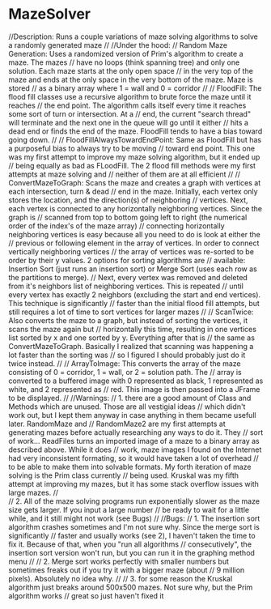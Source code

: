 # MazeSolver
//Description: Runs a couple variations of maze solving algorithms to solve a randomly generated maze
//
//Under the hood:
//	Random Maze Generation: Uses a randomized version of Prim's algorithm to create a maze. The mazes
//	have no loops (think spanning tree) and only one solution. Each maze starts at the only open space
// 	in the very top of the maze and ends at the only space in the very bottom of the maze. Maze is stored
//	as a binary array where 1 = wall and 0 = corridor
//
//	FloodFill: The flood fill classes use a recursive algorithm to brute force the maze until it reaches
//	the end point. The algorithm calls itself every time it reaches some sort of turn or intersection. At a
//	end, the current "search thread" will terminate and the next one in the queue will go until it either
//	hits a dead end or finds the end of the maze. FloodFill tends to have a bias toward going down.
//
//	FloodFillAlwaysTowardEndPoint: Same as FloodFill but has a purposeful bias to always try to be moving
//	toward end point. This one was my first attempt to improve my maze solving algorithm, but it ended up
//	being equally as bad as FLoodFill. The 2 flood fill methods were my first attempts at maze solving and 
//	neither of them are at all efficient
//
//	ConvertMazeToGraph: Scans the maze and creates a graph with vertices at each intersection, turn & dead
//	end in the maze. Initially, each vertex only stores the location, and the direction(s) of neighboring 
//	vertices. Next, each vertex is connected to any horizontally neighboring vertices. Since the graph is 
//	scanned from top to bottom going left to right (the numerical order of the index's of the maze array)
//	connecting horizontally neighboring vertices is easy because all you need to do is look at either the
//	previous or following element in the array of vertices. In order to connect vertically neighboring vertices
//	the array of vertices was re-sorted to be order by their y values. 2 options for sorting algorithms are 
//	available: Insertion Sort (just runs an insertion sort) or Merge Sort (uses each row as the partitions to merge).
//	Next, every vertex was removed and deleted from it's neighbors list of neighboring vertices. This is repeated
//	until every vertex has exactly 2 neighbors (excluding the start and end vertices). This technique is significantly 
//	faster than the initial flood fill attempts, but still requires a lot of time to sort vertices for larger mazes
//
//	ScanTwice: Also converts the maze to a graph, but instead of sorting the vertices, it scans the maze again but
//	horizontally this time, resulting in one vertices list sorted by x and one sorted by y. Everything after that is
// 	the same as ConvertMazeToGraph. Basically I realized that scanning was happening a lot faster than the sorting was
//	so I figured I should probably just do it twice instead.
//
//	ArrayToImage: This converts the array of the maze consisting of 0 = corridor, 1 = wall, or 2 = solution path. The
// 	array is converted to a buffered image with 0 represented as black, 1 represented as white, and 2 represented as 
//	red. This image is then passed into a JFrame to be displayed.
//
//Warnings: 
//	1. there are a good amount of Class and Methods which are unused. Those are all vestigial ideas
//	which didn't work out, but I kept them anyway in case anything in them became usefull later. RandomMaze and
//	RandomMaze2 are my first attempts at generating mazes before actually researching any ways to do it. They 
//	sort of work... ReadFiles turns an imported image of a maze to a binary array as described above. While it does
//	work, maze images I found on the Internet had very inconsistent formating, so it would have taken a lot of overhead
//	to be able to make them into solvable formats. My forth iteration of maze solving is the Prim class currently
//	being used. Kruskal was my fifth attempt at improving my mazes, but it has some stack overflow issues with large mazes.
//		
//	2. All of the maze solving programs run exponentially slower as the maze size gets larger. If you input a large number
//	be ready to wait for a little while, and it still might not work (see Bugs)
// 
//Bugs: 
//	1. The insertion sort algorithm crashes sometimes and I'm not sure why. Since the merge sort is significantly
//	faster and usually works (see 2), I haven't taken the time to fix it. Because of that, when you "run all algorithms
//	consecutively", the insertion sort version won't run, but you can run it in the graphing method menu
//
//	2. Merge sort works perfectly with smaller numbers but sometimes freaks out if you try it with a bigger maze (about
//	9 million pixels). Absolutely no idea why.
//
//  3. for some reason the Kruskal algorithm just breaks around 500x500 mazes. Not sure why, but the Prim algorithm works
// great so just haven't fixed it
